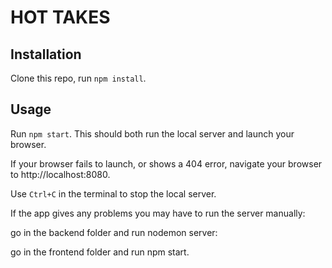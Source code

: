 # HOT TAKES #

## Installation ##
Clone this repo, run `npm install`.

## Usage ##

Run `npm start`. This should both run the local server and launch your browser.

If your browser fails to launch, or shows a 404 error, navigate your browser to http://localhost:8080.

Use `Ctrl+C` in the terminal to stop the local server.

If the app gives any problems you may have to run the server manually:

go in the backend folder and run nodemon server:

go in the frontend folder and run npm start.
